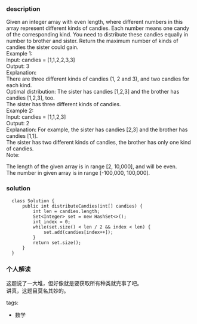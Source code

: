 ### description    
  Given an integer array with even length, where different numbers in this array represent different kinds of candies. Each number means one candy of the corresponding kind. You need to distribute these candies equally in number to brother and sister. Return the maximum number of kinds of candies the sister could gain.  
  Example 1:  
  Input: candies = [1,1,2,2,3,3]  
  Output: 3  
  Explanation:  
  There are three different kinds of candies (1, 2 and 3), and two candies for each kind.  
  Optimal distribution: The sister has candies [1,2,3] and the brother has candies [1,2,3], too.   
  The sister has three different kinds of candies.   
  Example 2:  
  Input: candies = [1,1,2,3]  
  Output: 2  
  Explanation: For example, the sister has candies [2,3] and the brother has candies [1,1].   
  The sister has two different kinds of candies, the brother has only one kind of candies.   
  Note:  
    
  The length of the given array is in range [2, 10,000], and will be even.  
  The number in given array is in range [-100,000, 100,000].  
### solution    
```    
  class Solution {  
      public int distributeCandies(int[] candies) {  
          int len = candies.length;  
          Set<Integer> set = new HashSet<>();  
          int index = 0;  
          while(set.size() < len / 2 && index < len) {  
              set.add(candies[index++]);  
          }  
          return set.size();  
      }  
  }  
```    
    
### 个人解读    
  这题说了一大堆，但好像就是要获取所有种类就完事了吧。  
  讲真，这题目莫名其妙的。  
    
tags:    
  -  数学  
